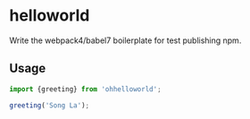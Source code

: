 # helloworld

Write the webpack4/babel7 boilerplate for test publishing npm.

## Usage

``` js
import {greeting} from 'ohhelloworld';

greeting('Song La');
```